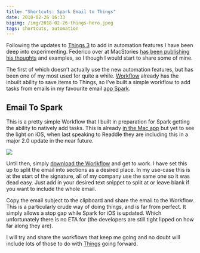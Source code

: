 ```yaml
---
title: "Shortcuts: Spark Email to Things"
date: 2018-02-26 16:33
bigimg: /img/2018-02-26-things-hero.jpeg
tags: shortcuts, automation
---
```

Following the updates to [Things 3](https://itunes.apple.com/gb/app/things-3/id904237743?mt=8&at=1000ltj4) to add in automation features I have been deep into experimenting. Federico over at MacStories [has been publishing his thoughts](https://www.macstories.net/stories/things-automation/) and examples, so I though I would start to share some of mine.

The first of which doesn’t actually use the new automation features, but has been one of my most used for quite a while. [Workflow](https://itunes.apple.com/gb/app/workflow/id915249334?mt=8&at=1000ltj4) already has the inbuilt ability to save items to Things, so I’ve built a simple workflow to add tasks from emails in my favourite email [app Spark](https://itunes.apple.com/gb/app/spark-by-readdle/id997102246?mt=8&at=1000ltj4).

## Email To Spark
This is a pretty simple Workflow that I built in preparation for Spark getting the ability to natively add tasks. This is already [in the Mac app](https://blog.readdle.com/spark-adds-brilliant-3rd-party-integrations-e8cbc536f6e4) but yet to see the light on iOS, when last speaking to Readdle they are including this in a major 2.0 update in the near future.

![](https://gr36.com/img/2018-02-26-spark-hero.jpeg)

Until then, simply [download the Worlkflow](https://workflow.is/workflows/26b8134628d243488a063c7d89334cc1) and get to work. I have set this up to split the email into sections as a desired place. In my use-case this is at the start of the signature, all of my company use the same one so it was dead easy. Just add in your desired text snippet to split at or leave blank if you want to include the whole email.

Copy the email subject to the clipboard and share the email to the Workflow. This is a particularly crude way of doing things, and is far from perfect. It simply allows a stop gap while Spark for iOS is updated. Which unfortunately there is no ETA for (the developers are still tight lipped on how far along they are).

I will try and share the workflows that keep me going and no doubt will include lots of those to do with [Things](https://itunes.apple.com/gb/app/things-3/id904237743?mt=8&at=1000ltj4) going forward.
